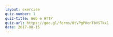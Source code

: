 ```yaml
---
layout: exercise
quiz-number: 1
quiz-title: Web e HTTP
quiz-url: https://goo.gl/forms/0tVPgPHcnTbVSTkx1
date: 2017-08-15
---
```

